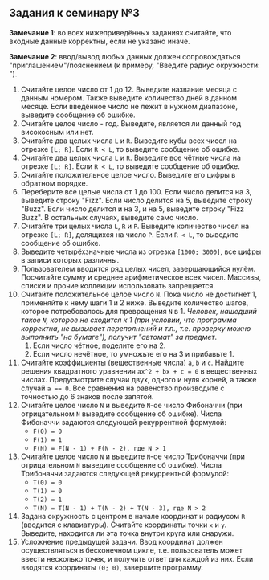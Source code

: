 ## Задания к семинару №3

**Замечание 1**: во всех нижеприведённых заданиях считайте, что входные данные корректны, если не указано иначе.

**Замечание 2**: ввод/вывод любых данных должен сопровождаться "приглашением"/пояснением (к примеру, "Введите радиус окружности: ").

1. Считайте целое число от 1 до 12. Выведите название месяца с данным номером. Также выведите количество дней в данном месяце. Если введённое число не лежит в нужном диапазоне, выведите сообщение об ошибке.
2. Считайте целое число - год. Выведите, является ли данный год високосным или нет.
3. Считайте два целых числа `L` и `R`. Выведите кубы всех чисел на отрезке `[L; R]`. Если `R < L`, то выведите сообщение об ошибке.
4. Считайте два целых числа `L` и `R`. Выведите все чётные числа на отрезке `[L; R]`. Если `R < L`, то выведите сообщение об ошибке.
5. Считайте положительное целое число. Выведите его цифры в обратном порядке.
6. Переберите все целые числа от 1 до 100. Если число делится на 3, выведите строку "Fizz". Если число делится на 5, выведите строку "Buzz". Если число делится и на 3, и на 5, выведите строку "Fizz Buzz". В остальных случаях, выведите само число.
7. Считайте три целых числа `L`, `R` и `P`. Выведите количество чисел на отрезке `[L; R]`, делящихся на число `P`. Если `R < L`, то выведите сообщение об ошибке.
8. Выведите четырёхзначные числа из отрезка `[1000; 3000]`, все цифры в записи которых различны.
9. Пользователем вводится ряд целых чисел, завершающийся нулём. Посчитайте сумму и среднее арифметическое всех чисел. Массивы, списки и прочие коллекции использовать запрещается.
10. Считайте положительное целое число `N`. Пока число не достигнет 1, применяйте к нему шаги 1 и 2 ниже. Выведите количество шагов, которое потребовалось для превращения `N` в 1. *Человек, нашедший такое `N`, которое не сходится к 1 (при условии, что программа корректна, не вызывает переполнений и т.п., т.е. проверку можно выполнить "на бумаге"), получит "автомат" за предмет*.
    1. Если число чётное, поделите его на 2.
    2. Если число нечётное, то умножьте его на 3 и прибавьте 1.
11. Считайте коэффициенты (вещественные числа) `a`, `b` и `c`. Найдите решения квадратного уравнения `ax^2 + bx + c = 0` в вещественных числах. Предусмотрите случаи двух, одного и нуля корней, а также случай `a == 0`. Все сравнения на равенство производите с точностью до 6 знаков после запятой.
12. Считайте целое число `N` и выведите `N`-ое число Фибоначчи (при отрицательном `N` выведите сообщение об ошибке). Числа Фибоначчи задаются следующей рекуррентной формулой:
    * `F(0) = 0`
    * `F(1) = 1`
    * `F(N) = F(N - 1) + F(N - 2), где N > 1`
13. Считайте целое число `N` и выведите `N`-ое число Трибоначчи (при отрицательном `N` выведите сообщение об ошибке). Числа Трибоначчи задаются следующей рекуррентной формулой:
    * `T(0) = 0`
    * `T(1) = 0`
    * `T(2) = 1`
    * `T(N) = T(N - 1) + T(N - 2) + T(N - 3), где N > 2`
14. Задана окружность с центром в начале координат и радиусом `R` (вводится с клавиатуры). Считайте координаты точки `x` и `y`. Выведите, находится ли эта точка внутри круга или снаружи.
15. Усложнение предыдущей задачи. Ввод координат должен осуществляться в бесконечном цикле, т.е. пользователь может ввести несколько точек, и получить ответ для каждой из них. Если вводятся координаты `(0; 0)`, завершите программу.
